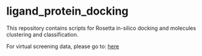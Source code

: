 # ligand_protein_docking
This repository contains scripts for Rosetta in-silico docking and molecules clustering and classification.

For virtual screening data, please go to: [here](https://drive.google.com/drive/folders/179ya8tNINKodHuo3-_frxsNsjJhfP2Lg?usp=sharing)
